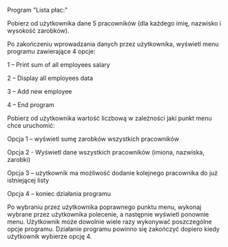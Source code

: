 Program "Lista płac:"

Pobierz od użytkownika dane 5 pracowników (dla każdego imię, nazwisko i wysokość zarobków). 

Po zakończeniu wprowadzania danych przez użytkownika, wyświetl menu programu zawierające 4 opcje:

1 – Print sum of all employees salary

2 – Display all employees data

3 – Add new employee

4 – End program

Pobierz od użytkownika wartość liczbową w zależności jaki punkt menu chce uruchomić:

Opcja 1 – wyświetl sumę zarobków wszystkich pracowników

Opcja 2 - Wyświetl dane wszystkich pracowników (imiona, nazwiska, zarobki)

Opcja 3 – użytkownik ma możliwość dodanie kolejnego pracownika do już istniejącej listy

Opcja 4 – koniec działania programu

Po wybraniu przez użytkownika poprawnego punktu menu, wykonaj wybrane przez użytkownika polecenie, a następnie wyświetl ponownie menu. 
Użytkownik może dowolnie wiele razy wykonywać poszczególne opcje programu. Działanie programu powinno się zakończyć dopiero kiedy użytkownik wybierze opcję 4.
